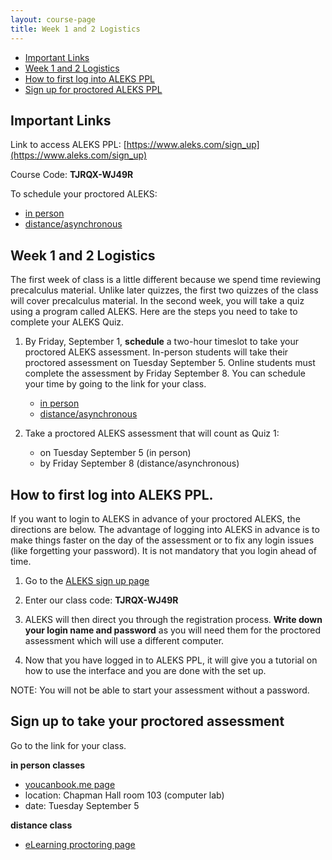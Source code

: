 ```yaml
---
layout: course-page
title: Week 1 and 2 Logistics
---
```


* [Important Links](#important-links)
* [Week 1 and 2 Logistics](#week-1-logistics)
* [How to first log into ALEKS PPL](#how-to-first-log-into-aleks-ppl)
* [Sign up for proctored ALEKS PPL](#sign-up-to-take-your-proctored-assessment)

## Important Links

Link to access ALEKS PPL: [https://www.aleks.com/sign_up](https://www.aleks.com/sign_up)

Course Code: **TJRQX-WJ49R**

To schedule your proctored ALEKS:
* [in person](https://aleks-testing.youcanbook.me/)
* [distance/asynchronous](https://ecampus.uaf.edu/exam-services/)

## Week 1 and 2 Logistics

The first week of class is a little different because we spend time reviewing precalculus material. Unlike later quizzes, the first two quizzes of the class will cover precalculus material. In the second week, you will take a quiz using a program called ALEKS.  Here are the steps you need to take to complete your ALEKS Quiz.

1. By Friday, September 1, **schedule** a two-hour timeslot to take your proctored ALEKS assessment. In-person students will take their proctored assessment on Tuesday September 5. Online students must complete the assessment by Friday September 8. You can schedule your time by going to the link for your class. 
	* [in person](https://aleks-testing-new.youcanbook.me/) 
	* [distance/asynchronous](https://ecampus.uaf.edu/student-support/exam-info-students/)

2. Take a proctored ALEKS assessment that will count as Quiz 1:
	* on Tuesday September 5 (in person)
	* by Friday September 8 (distance/asynchronous)  



## How to first log into ALEKS PPL.

If you want to login to ALEKS in advance of your proctored ALEKS, the directions are below. The advantage of logging into ALEKS in advance is to make things faster on the day of the assessment or to fix any login issues (like forgetting your password). It is not mandatory that you login ahead of time.

1. Go to the [ALEKS sign up page](https://www.aleks.com/sign_up) 
 
2. Enter our class code: **TJRQX-WJ49R**
		
3. ALEKS will then direct you through the registration process. **Write down your login name and password** as you will need them for the proctored assessment which will use a different computer.

4. Now that you have logged in to ALEKS PPL, it will give you a tutorial on how to use the interface and you are done with the set up.

NOTE: You will not be able to start your assessment without a password.

## Sign up to take your proctored assessment

Go to the link for your class.

**in person classes**
* [youcanbook.me page](https://aleks-testing.youcanbook.me/)
* location: Chapman Hall room 103 (computer lab)
* date: Tuesday September 5
	
**distance class**
* [eLearning proctoring page](https://ecampus.uaf.edu/student-support/exam-info-students/)



